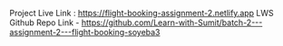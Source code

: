 Project Live Link : https://flight-booking-assignment-2.netlify.app
LWS Github Repo Link - https://github.com/Learn-with-Sumit/batch-2---assignment-2---flight-booking-soyeba3
